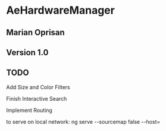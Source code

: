 # AeHardwareManager
## Marian Oprisan
## Version 1.0

## TODO
Add Size and Color Filters

Finish Interactive Search

Implement Routing



to serve on local network: ng serve --sourcemap false --host=<ip>